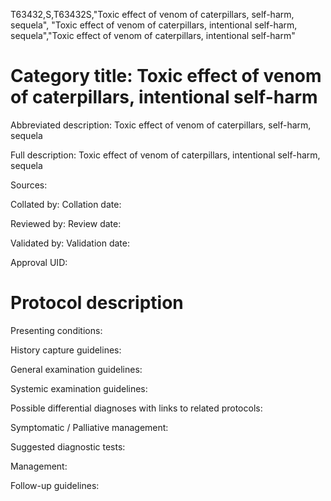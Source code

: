 T63432,S,T63432S,"Toxic effect of venom of caterpillars, self-harm, sequela", "Toxic effect of venom of caterpillars, intentional self-harm, sequela","Toxic effect of venom of caterpillars, intentional self-harm"
# Category title: Toxic effect of venom of caterpillars, intentional self-harm

Abbreviated description: Toxic effect of venom of caterpillars, self-harm, sequela

Full description: Toxic effect of venom of caterpillars, intentional self-harm, sequela

Sources:

Collated by:
Collation date:

Reviewed by:
Review date:

Validated by:
Validation date:

Approval UID:

# Protocol description

Presenting conditions:

History capture guidelines:

General examination guidelines:

Systemic examination guidelines:

Possible differential diagnoses with links to related protocols:

Symptomatic / Palliative management:

Suggested diagnostic tests:

Management:

Follow-up guidelines:

